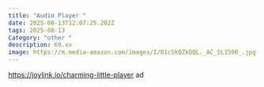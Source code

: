 ```yaml
---
title: "Audio Player "
date: 2025-08-13T12:07:25.202Z
tags: 2025-08-13
Category: "other "
description: 69.xx
image: https://m.media-amazon.com/images/I/81cSkQZkQQL._AC_SL1500_.jpg
---
```

https://joylink.io/charming-little-player ad